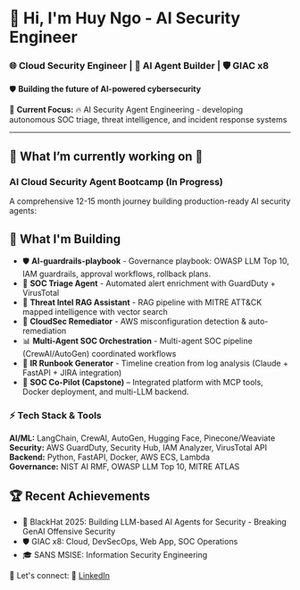 # 👋 Hi, I'm Huy Ngo - AI Security Engineer

### 🌐 Cloud Security Engineer | 🤖 AI Agent Builder |  🛡️ GIAC x8 ###

🛡️ **Building the future of AI-powered cybersecurity** 

🔭 **Current Focus:** 
🔥 AI Security Agent Engineering - developing autonomous SOC triage, threat intelligence, and incident response systems

---

## 🚀 What I’m currently working on 🌱

### AI Cloud Security Agent Bootcamp (In Progress)
A comprehensive 12-15 month journey building production-ready AI security agents:

## 🚀 What I'm Building

- 🛡️ **AI-guardrails-playbook** - Governance playbook: OWASP LLM Top 10, IAM guardrails, approval workflows, rollback plans. 
- 🤖 **SOC Triage Agent** - Automated alert enrichment with GuardDuty + VirusTotal 
- 🧠 **Threat Intel RAG Assistant** - RAG pipeline with MITRE ATT&CK mapped intelligence with vector search  
- 🔧 **CloudSec Remediator** - AWS misconfiguration detection & auto-remediation
- 📊 **Multi-Agent SOC Orchestration** - Multi-agent SOC pipeline (CrewAI/AutoGen) coordinated workflows
- 🚨 **IR Runbook Generator** - Timeline creation from log analysis (Claude + FastAPI + JIRA integration)
- 🎯 **SOC Co-Pilot (Capstone)** – Integrated platform with MCP tools, Docker deployment, and multi-LLM backend.

### ⚡ Tech Stack & Tools
**AI/ML:** LangChain, CrewAI, AutoGen, Hugging Face, Pinecone/Weaviate  
**Security:** AWS GuardDuty, Security Hub, IAM Analyzer, VirusTotal API  
**Backend:** Python, FastAPI, Docker, AWS ECS, Lambda  
**Governance:** NIST AI RMF, OWASP LLM Top 10, MITRE ATLAS


## 🏆 Recent Achievements
- 🎯 BlackHat 2025: Building LLM-based AI Agents for Security - Breaking GenAI Offensive Security
- 🛡️ GIAC x8: Cloud, DevSecOps, Web App, SOC Operations
- 🎓 SANS MSISE: Information Security Engineering


📍 Let's connect: 🔗 [LinkedIn](https://www.linkedin.com/in/huydinhngo)
